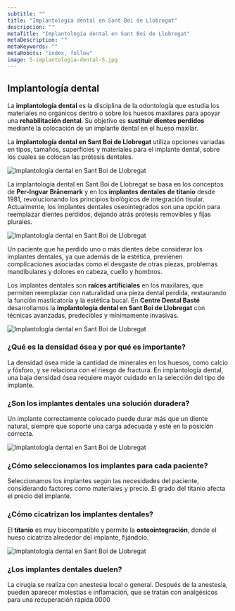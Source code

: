 ```yaml
---
subtitle: ""
title: "Implantología dental en Sant Boi de Llobregat"
descripcion: ""
metaTitle: "Implantología dental en Sant Boi de Llobregat"
metaDescription: ""
metaKeywords: ""
metaRobots: "index, follow"
image: 5-implantologia-dental-5.jpg
---
```


## Implantología dental

La **implantología dental** es la disciplina de la odontología que estudia los materiales no orgánicos dentro o sobre los huesos maxilares para apoyar una **rehabilitación dental**. Su objetivo es **sustituir dientes perdidos** mediante la colocación de un implante dental en el hueso maxilar.

La **implantología dental en Sant Boi de Llobregat** utiliza opciones variadas en tipos, tamaños, superficies y materiales para el implante dental, sobre los cuales se colocan las prótesis dentales.

![Implantología dental en Sant Boi de Llobregat](https://centredentalbaste.com/wp-content/uploads/2019/06/implantologia-dental.jpg)

La implantología dental en Sant Boi de Llobregat se basa en los conceptos de **Per-Ingvar Brånemark** y en los **implantes dentales de titanio** desde 1981, revolucionando los principios biológicos de integración tisular. Actualmente, los implantes dentales oseointegrados son una opción para reemplazar dientes perdidos, dejando atrás prótesis removibles y fijas plurales.

![Implantología dental en Sant Boi de Llobregat](https://centredentalbaste.com/wp-content/uploads/2019/06/implantologia-dental-inventor.jpg)

Un paciente que ha perdido uno o más dientes debe considerar los implantes dentales, ya que además de la estética, previenen complicaciones asociadas como el desgaste de otras piezas, problemas mandibulares y dolores en cabeza, cuello y hombros.

Los implantes dentales son **raíces artificiales** en los maxilares, que permiten reemplazar con naturalidad una pieza dental perdida, restaurando la función masticatoria y la estética bucal. En **Centre Dental Basté** desarrollamos la **implantología dental en Sant Boi de Llobregat** con técnicas avanzadas, predecibles y mínimamente invasivas.

![Implantología dental en Sant Boi de Llobregat](https://centredentalbaste.com/wp-content/uploads/2019/06/implantologia-dental-3.jpg)

### ¿Qué es la densidad ósea y por qué es importante?

La densidad ósea mide la cantidad de minerales en los huesos, como calcio y fósforo, y se relaciona con el riesgo de fractura. En implantología dental, una baja densidad ósea requiere mayor cuidado en la selección del tipo de implante.

### ¿Son los implantes dentales una solución duradera?

Un implante correctamente colocado puede durar más que un diente natural, siempre que soporte una carga adecuada y esté en la posición correcta.

![Implantología dental en Sant Boi de Llobregat](https://centredentalbaste.com/wp-content/uploads/2019/06/implantologia-dental-4.jpg)

### ¿Cómo seleccionamos los implantes para cada paciente?

Seleccionamos los implantes según las necesidades del paciente, considerando factores como materiales y precio. El grado del titanio afecta el precio del implante.

### ¿Cómo cicatrizan los implantes dentales?

El **titanio** es muy biocompatible y permite la **osteointegración**, donde el hueso cicatriza alrededor del implante, fijándolo.

![Implantología dental en Sant Boi de Llobregat](https://centredentalbaste.com/wp-content/uploads/2019/06/implantologia-dental-2.jpg)

### ¿Los implantes dentales duelen?

La cirugía se realiza con anestesia local o general. Después de la anestesia, pueden aparecer molestias e inflamación, que se tratan con analgésicos para una recuperación rápida.0000